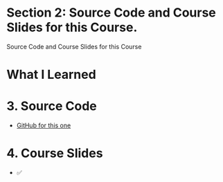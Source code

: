 # Section 2: Source Code and Course Slides for this Course.

 Source Code and Course Slides for this Course

# What I Learned

# 3. Source Code

- [GitHub for this one](https://github.com/dilipsundarraj1/reactive-spring-webflux/tree/final)


# 4. Course Slides

- ✅
